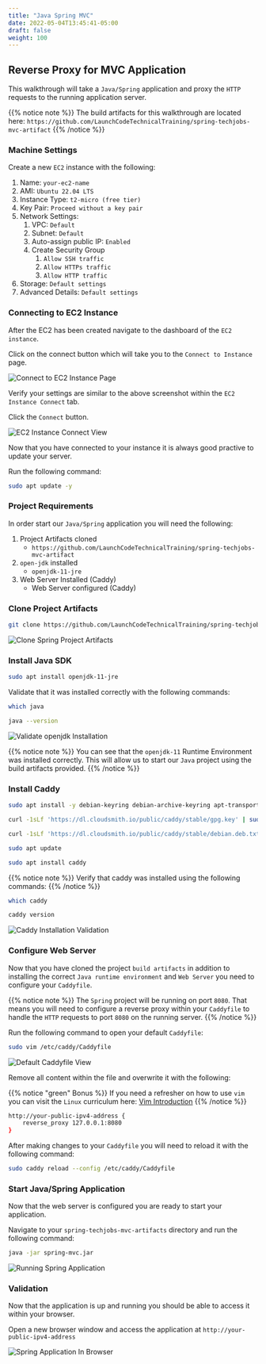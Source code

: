 ```yaml
---
title: "Java Spring MVC"
date: 2022-05-04T13:45:41-05:00
draft: false
weight: 100
---
```


## Reverse Proxy for MVC Application

This walkthrough will take a `Java/Spring` application and proxy the `HTTP` requests to the running application server.

{{% notice note %}}
The build artifacts for this walkthrough are located here:
`https://github.com/LaunchCodeTechnicalTraining/spring-techjobs-mvc-artifact`
{{% /notice %}}

### Machine Settings

Create a new `EC2` instance with the following:
1. Name: `your-ec2-name`
1. AMI: `Ubuntu 22.04 LTS`
1. Instance Type: `t2-micro (free tier)`
1. Key Pair: `Proceed without a key pair`
1. Network Settings:
    1. VPC: `Default`
    1. Subnet: `Default`
    1. Auto-assign public IP: `Enabled`
    1. Create Security Group
        1. `Allow SSH traffic`
        1. `Allow HTTPs traffic`
        1. `Allow HTTP traffic`
1. Storage: `Default settings`
1. Advanced Details: `Default settings`

### Connecting to EC2 Instance

After the EC2 has been created navigate to the dashboard of the `EC2 instance`.

Click on the connect button which will take you to the `Connect to Instance` page.

![Connect to EC2 Instance Page](pictures/connect-to-instance-page.png?classes=border)

Verify your settings are similar to the above screenshot within the `EC2 Instance Connect` tab.

Click the `Connect` button.

![EC2 Instance Connect View](pictures/ec2-instance-connect.png?classes=border)

Now that you have connected to your instance it is always good practive to update your server.

Run the following command:

```bash
sudo apt update -y
```

### Project Requirements

In order start our `Java/Spring` application you will need the following:
1. Project Artifacts cloned
    - `https://github.com/LaunchCodeTechnicalTraining/spring-techjobs-mvc-artifact`
1. `open-jdk` installed
    - `openjdk-11-jre`
1. Web Server Installed (Caddy)
    - Web Server configured (Caddy)

### Clone Project Artifacts

```bash
git clone https://github.com/LaunchCodeTechnicalTraining/spring-techjobs-mvc-artifact
```

![Clone Spring Project Artifacts](pictures/git-clone-spring-artifacts.png?classes=border)

### Install Java SDK

```bash
sudo apt install openjdk-11-jre
```

Validate that it was installed correctly with the following commands:

```bash
which java
```

```bash
java --version
```

![Validate openjdk Installation](pictures/validate-openjdk-install.png?classes=border)

{{% notice note %}}
You can see that the `openjdk-11` Runtime Environment was installed correctly. This will allow us to start our `Java` project using the build artifacts provided.
{{% /notice %}}

### Install Caddy

```bash
sudo apt install -y debian-keyring debian-archive-keyring apt-transport-https
```

```bash
curl -1sLf 'https://dl.cloudsmith.io/public/caddy/stable/gpg.key' | sudo gpg --dearmor -o /usr/share/keyrings/caddy-stable-archive-keyring.gpg
```

```bash
curl -1sLf 'https://dl.cloudsmith.io/public/caddy/stable/debian.deb.txt' | sudo tee /etc/apt/sources.list.d/caddy-stable.list
```

```bash
sudo apt update
```

```bash
sudo apt install caddy
```

{{% notice note %}}
Verify that caddy was installed using the following commands:
{{% /notice %}}

```bash
which caddy
```

```bash
caddy version
```

![Caddy Installation Validation](pictures/caddy-install-validation.png?classes=border)

### Configure Web Server

Now that you have cloned the project `build artifacts` in addition to installing the correct `Java runtime environment` and `Web Server` you need to configure your `Caddyfile`.

{{% notice note %}}
The `Spring` project will be running on port `8080`. That means you will need to configure a reverse proxy within your `Caddyfile` to handle the `HTTP` requests to port `8080` on the running server.
{{% /notice %}}

Run the following command to open your default `Caddyfile`:

```bash
sudo vim /etc/caddy/Caddyfile
```

![Default Caddyfile View](pictures/default-caddyfile.png?classes=border)

Remove all content within the file and overwrite it with the following:

{{% notice "green" Bonus %}}
If you need a refresher on how to use `vim` you can visit the `Linux` curriculum here: [Vim Introduction](https://launchcodetechnicaltraining.org/linux/userspace-applications/walkthrough/vim/)
{{% /notice %}}

```bash
http://your-public-ipv4-address {
    reverse_proxy 127.0.0.1:8080
}
```

After making changes to your `Caddyfile` you will need to reload it with the following command:

```bash
sudo caddy reload --config /etc/caddy/Caddyfile
```

### Start Java/Spring Application

Now that the web server is configured you are ready to start your application.

Navigate to your `spring-techjobs-mvc-artifacts` directory and run the following command:

```bash
java -jar spring-mvc.jar
```

![Running Spring Application](pictures/running-spring-application.png?classes=border)

### Validation

Now that the application is up and running you should be able to access it within your browser.

Open a new browser window and access the application at `http://your-public-ipv4-address`

![Spring Application In Browser](pictures/spring-application-browser.png?classes=border)